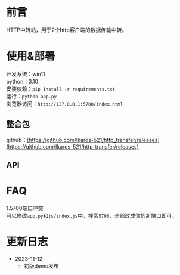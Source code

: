 # 前言
HTTP中转站，用于2个http客户端的数据传输中转。  

# 使用&部署
开发系统：win11  
python：3.10  
安装依赖：`pip install -r requirements.txt`  
运行：`python app.py`  
浏览器访问：`http://127.0.0.1:5700/index.html`  

## 整合包

github：[https://github.com/Ikaros-521/http_transfer/releases](https://github.com/Ikaros-521/http_transfer/releases)  

## API


# FAQ

1.5700端口冲突  
可以修改`app.py`和`js/index.js`中，搜索`5700`，全部改成你的新端口即可。  

# 更新日志

- 2023-11-12
  - 初版demo发布